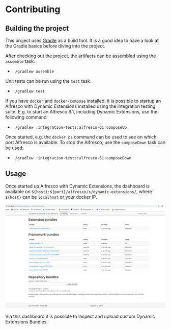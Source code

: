 # Contributing

## Building the project
This project uses [Gradle](https://gradle.org/) as a build tool. It is a good idea to have a look at the Gradle basics before
diving into the project.

After checking out the project, the artifacts can be assembled using the `assemble` task.

* `./gradlew assemble`

Unit tests can be run using the `test` task.

* `./gradlew test`

If you have `docker` and `docker-compose` installed, it is possible to startup an Alfresco with Dynamic Extensions
installed using the integration testing suite. E.g. to start an Alfresco 6.1, including Dynamic Extensions, 
use the following command:

* `./gradlew :integration-tests:alfresco-61:composeUp`

Once started, e.g. the `docker ps` command can be used to see on which port Alfresco is available. To stop the Alfresco,
use the `composeDown` task can be used:

* `./gradlew :integration-tests:alfresco-61:composeDown`

## Usage
Once started up Alfresco with Dynamic Extensions, the dashboard is available on 
`${host}:${port}/alfresco/s/dynamic-extensions/`, where `${host}` can be `localhost` or your docker IP.

![Screenshot of the DE dashboard](assets/DE_Dashboard.png)

Via this dashboard it is possible to inspect and upload custom Dynamic Extensions Bundles. 